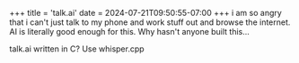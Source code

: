 +++
title = 'talk.ai'
date = 2024-07-21T09:50:55-07:00
+++
i am so angry that i can't just talk to my phone and work stuff out and browse the internet. AI is literally good enough for this. Why hasn't anyone built this...

talk.ai written in C? Use whisper.cpp
